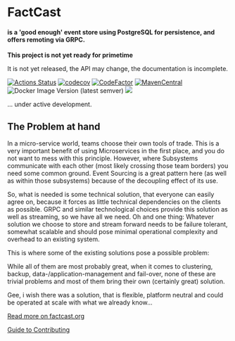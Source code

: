 # FactCast

#### is a 'good enough' event store using PostgreSQL for persistence, and offers remoting via GRPC.

**This project is not yet ready for primetime**

It is not yet released, the API may change, the documentation is incomplete.

[![Actions
Status](https://github.com/factcast/factcast/actions/workflows/maven.yaml/badge.svg?branch=master)](https://github.com/factcast/factcast/actions)
[![codecov](https://codecov.io/gh/factcast/factcast/branch/master/graph/badge.svg)](https://codecov.io/gh/factcast/factcast)
[![CodeFactor](https://www.codefactor.io/repository/github/factcast/factcast/badge)](https://www.codefactor.io/repository/github/factcast/factcast)
[![MavenCentral](https://img.shields.io/maven-central/v/org.factcast/factcast/0.7.svg)](http://search.maven.org/#search%7Cgav%7C1%7Cg%3A%22org.factcast%22%20v:0.7)
![Docker Image Version (latest semver)](https://img.shields.io/docker/v/factcast/factcast?label=dockerhub)
<a href="https://www.apache.org/licenses/LICENSE-2.0">
<img class="inline" src="https://img.shields.io/badge/license-ASL2-green.svg?style=flat">
</a>

... under active development.

## The Problem at hand

In a micro-service world, teams choose their own tools of trade. This is a very important benefit of using Microservices in the first place, and you do not want to mess with this principle. However, where Subsystems communicate with each other (most likely crossing those team borders) you need some common ground. Event Sourcing is a great pattern here (as well as within those subsystems) because of the decoupling effect of its use.

So, what is needed is some technical solution, that everyone can easily agree on, because it forces as little technical dependencies on the clients as possible.
GRPC and similar technological choices provide this solution as well as streaming, so we have all we need. Oh and one thing: Whatever solution we choose to store and stream forward needs to be failure tolerant, somewhat scalable and should pose minimal operational complexity and overhead to an existing system.

This is where some of the existing solutions pose a possible problem:

While all of them are most probably great, when it comes to clustering, backup, data-/application-management and fail-over, none of these are trivial problems and most of them bring their own (certainly great) solution.

Gee, i wish there was a solution, that is flexible, platform neutral and could be operated at scale with what we already know...

[Read more on factcast.org](https://factcast.org)

[Guide to Contributing](CONTRIBUTING.md)
